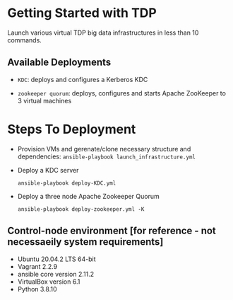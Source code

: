 # Getting Started with TDP

Launch various virtual TDP big data infrastructures in less than 10 commands.

## Available Deployments

- `KDC`: deploys and configures a Kerberos KDC

- `zookeeper quorum`: deploys, configures and starts Apache ZooKeeper to 3 virtual machines

# Steps To Deployment

- Provision VMs and gerenate/clone necessary structure and dependencies:
    `ansible-playbook launch_infrastructure.yml`

- Deploy a KDC server

    `ansible-playbook deploy-KDC.yml`

- Deploy a three node Apache Zookeeper Quorum

    `ansible-playbook deploy-zookeeper.yml -K`


##  Control-node environment [for reference - not necessaeily system requirements]

- Ubuntu 20.04.2 LTS 64-bit
- Vagrant 2.2.9
- ansible core version 2.11.2
- VirtualBox version 6.1
- Python 3.8.10

